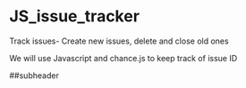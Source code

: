 # JS_issue_tracker
Track issues- Create new issues, delete and close old ones 

We will use Javascript and chance.js to keep track of issue ID

##subheader
